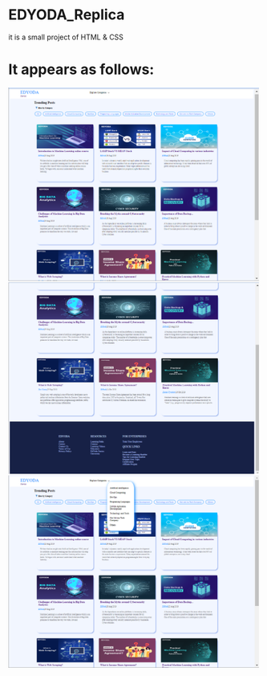 # EDYODA_Replica
it is a small project of HTML &amp; CSS

# It appears as follows:
<img src="screenshot1.png" width="500" hight="500"/>
<img src="screenshot2.png" width="500" hight="500"/ >
<img src="screenshot3.png" width="500" hight="500"/>
